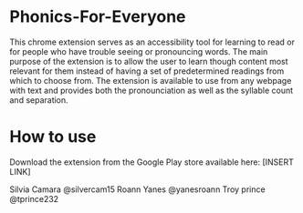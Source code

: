 # Phonics-For-Everyone

This chrome extension serves as an accessibility tool for learning to read or for people who have trouble seeing or pronouncing words. The main purpose of the extension is to allow the user to learn though content most relevant for them instead of having a set of predetermined readings from which to choose from. The extension is available to use from any webpage with text and provides both the pronounciation as well as the syllable count and separation. 

# How to use

Download the extension from the Google Play store available here: 
[INSERT LINK]

Silvia Camara @silvercam15 
Roann Yanes @yanesroann
Troy prince @tprince232
